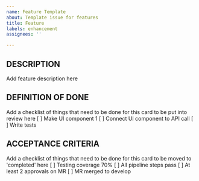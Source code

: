 ```yaml
---
name: Feature Template
about: Template issue for features
title: Feature
labels: enhancement
assignees: ''

---
```


## DESCRIPTION ##
Add feature description here

## DEFINITION OF DONE ##
Add a checklist of things that need to be done for this card to be put into review here
[ ] Make UI component 1
[ ] Connect UI component to API call
[ ] Write tests

## ACCEPTANCE CRITERIA ##
Add a checklist of things that need to be done for this card to be moved to 'completed' here
[ ] Testing coverage 70% 
[ ] All pipeline steps pass
[ ] At least 2 approvals on MR
[ ] MR merged to develop
